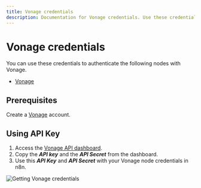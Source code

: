 ```yaml
---
title: Vonage credentials
description: Documentation for Vonage credentials. Use these credentials to authenticate Vonage in n8n, a workflow automation platform.
---
```


# Vonage credentials

You can use these credentials to authenticate the following nodes with Vonage.

- [Vonage](/integrations/builtin/app-nodes/n8n-nodes-base.vonage/)

## Prerequisites

Create a [Vonage](https://vonage.com) account.

## Using API Key

1. Access the [Vonage API dashboard](https://dashboard.nexmo.com/).
2. Copy the ***API key*** and the ***API Secret*** from the dashboard.
3. Use this ***API Key*** and ***API Secret*** with your Vonage node credentials in n8n.

![Getting Vonage credentials](/_images/integrations/builtin/credentials/vonage/using-api.gif)


